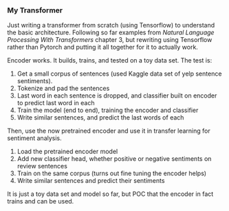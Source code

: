 ### My Transformer

Just writing a transformer from scratch (using Tensorflow) to understand the basic 
architecture. Following so far examples from *Natural Language Processing With Transformers*
chapter 3, but rewriting using Tensorflow rather than Pytorch and putting it all together for
it to actually work.

Encoder works. It builds, trains, and tested on a toy data set. The test is:

1) Get a small corpus of sentences (used Kaggle data set of yelp sentence sentiments).
2) Tokenize and pad the sentences
3) Last word in each sentence is dropped, and classifier built on encoder to predict last word in each
4) Train the model (end to end), training the encoder and classifier
5) Write similar sentences, and predict the last words of each

Then, use the now pretrained encoder and use it in transfer learning for sentiment analysis.

1) Load the pretrained encoder model
2) Add new classifier head, whether positive or negative sentiments on review sentences
3) Train on the same corpus (turns out fine tuning the encoder helps)
4) Write similar sentences and predict their sentiments

It is just a toy data set and model so far, but POC that the encoder in fact trains and can be used.

